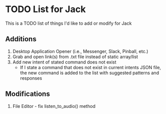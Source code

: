 # TODO List for Jack
This is a TODO list of things I'd like to add or modify for Jack

## Additions
1. Desktop Application Opener (i.e., Messenger, Slack, Pinball, etc.)
2. Grab and open link(s) from .txt file instead of static array/list
3. Add new intent of stated command does not exist
    * If I state a command that does not exist in current intents JSON file, the new command is added to the list with suggested patterns and responses

## Modifications
1. File Editor - fix listen_to_audio() method